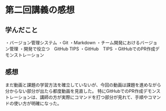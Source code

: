 # 第二回講義の感想

## 学んだこと

・バージョン管理システム
・Git
・Markdown
・チーム開発におけるバージョン管理
・開発で役立つ　GitHub TIPS
・GitHub　TIPS
・GitHubでのPR作成デモンストレーション

## 感想

まだ動画と課題の学習方法を確立していないが、今回の動画は課題を進めながら分からない部分が出たら都度動画を見直した。
特にGitHubでのPR作成デモンストレーションは、講師の方が実際にコマンドを打つ部分が見れて、手順やコマンドの使い方が明確になった。

